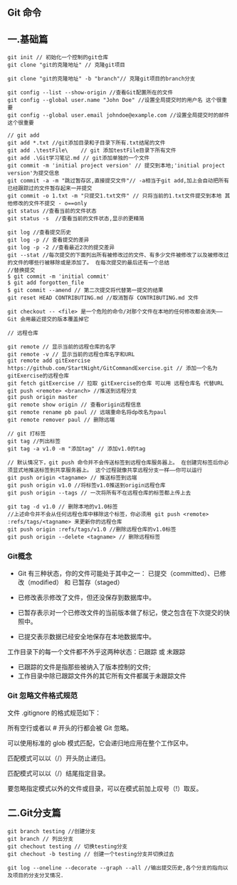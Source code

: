 ## Git 命令
## 一.基础篇
```shell
git init // 初始化一个控制的git仓库
git clone "git的克隆地址" // 克隆git项目

git clone "git的克隆地址" -b "branch"// 克隆git项目的branch分支

git config --list --show-origin //查看Git配置所在的文件
git config --global user.name "John Doe" //设置全局提交时的用户名 这个很重要
git config --global user.email johndoe@example.com //设置全局提交时的邮件 这个很重要

// git add
git add *.txt //git添加目录和子目录下所有.txt结尾的文件
git add .\testFile\    // git 添加testFile目录下所有文件 
git add .\Git学习笔记.md // git添加单独的一个文件
git commit -m 'initial project version' // 提交到本地;'initial project version'为提交信息
git commit -a -m "跳过暂存区,直接提交文件"// -a相当于git add,加上会自动把所有已经跟踪过的文件暂存起来一并提交
git commit -o 1.txt -m "只提交1.txt文件" // 只将当前的1.txt文件提交到本地 其他修改的文件不提交 - o==only
git status //查看当前的文件状态
git status -s  //查看当前的文件状态,显示的更精简

git log //查看提交历史
git log -p // 查看提交的差异
git log -p -2 //查看最近2次的提交差异
git --stat //每次提交的下面列出所有被修改过的文件、有多少文件被修改了以及被修改过的文件的哪些行被移除或是添加了。 在每次提交的最后还有一个总结
//替换提交
$ git commit -m 'initial commit'
$ git add forgotten_file
$ git commit --amend // 第二次提交将代替第一提交的结果
git reset HEAD CONTRIBUTING.md //取消暂存 CONTRIBUTING.md 文件

git checkout -- <file> 是一个危险的命令/对那个文件在本地的任何修改都会消失——Git 会用最近提交的版本覆盖掉它

// 远程仓库

git remote // 显示当前的远程仓库的名字
git remote -v // 显示当前的远程仓库名字和URL
git remote add gitExercise https://github.com/StartNight/GitCommandExercise.git // 添加一个名为gitExercise的远程仓库
git fetch gitExercise // 拉取 gitExercise的仓库 可以用 远程仓库名 代替URL
git push <remote> <branch> //推送到远程分支
git push origin master
git remote show origin // 查看origin远程信息
git remote rename pb paul // 远端重命名将dp改名为paul
git remote remover paul // 删除远端

// git 打标签
git tag //列出标签
git tag -a v1.0 -m "添加tag" // 添加v1.0的tag

// 默认情况下，git push 命令并不会传送标签到远程仓库服务器上。 在创建完标签后你必须显式地推送标签到共享服务器上。 这个过程就像共享远程分支一样——你可以运行 
git push origin <tagname> // 推送标签到远端
git push origin v1.0 //将标签v1.0推送到origin远程仓库
git push origin --tags // 一次将所有不在远程仓库的标签都上传上去

git tag -d v1.0 // 删除本地的v1.0标签 
//上述命令并不会从任何远程仓库中移除这个标签，你必须用 git push <remote> :refs/tags/<tagname> 来更新你的远程仓库
git push origin :refs/tags/v1.0 //删除远程仓库的v1.0标签
git push origin --delete <tagname> // 删除远程标签
```

### Git概念

- Git 有三种状态，你的文件可能处于其中之一： 已提交（committed）、已修改（modified） 和 已暂存（staged）
- 已修改表示修改了文件，但还没保存到数据库中。

- 已暂存表示对一个已修改文件的当前版本做了标记，使之包含在下次提交的快照中。

- 已提交表示数据已经安全地保存在本地数据库中。



工作目录下的每一个文件都不外乎这两种状态：已跟踪 或 未跟踪
- 已跟踪的文件是指那些被纳入了版本控制的文件;
- 工作目录中除已跟踪文件外的其它所有文件都属于未跟踪文件

### Git 忽略文件格式规范
文件 .gitignore 的格式规范如下：

所有空行或者以 # 开头的行都会被 Git 忽略。

可以使用标准的 glob 模式匹配，它会递归地应用在整个工作区中。

匹配模式可以以（/）开头防止递归。

匹配模式可以以（/）结尾指定目录。

要忽略指定模式以外的文件或目录，可以在模式前加上叹号（!）取反。

## 二.Git分支篇

```shell
git branch testing //创建分支
git branch // 列出分支
git chechout testing // 切换testing分支
git chechout -b testing // 创建一个testing分支并切换过去

git log --oneline --decorate --graph --all //输出提交历史,各个分支的指向以及项目的分支分叉情况.


```
